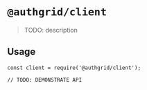 # `@authgrid/client`

> TODO: description

## Usage

```
const client = require('@authgrid/client');

// TODO: DEMONSTRATE API
```
